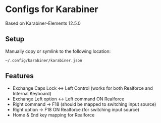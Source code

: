 # Configs for Karabiner

Based on Karabiner-Elements 12.5.0


## Setup

Manually copy or symlink to the following location:

```
~/.config/karabiner/karabiner.json
```


## Features

- Exchange Caps Lock <-> Left Control  (works for both Realforce and Internal Keyboard)
- Exchange Left option <-> Left command ON Realforce
- Right command -> F18  (should be mapped to switching input source)
- Right option -> F18 ON Realforce  (for switching input source)
- Home & End key mapping for Realforce
